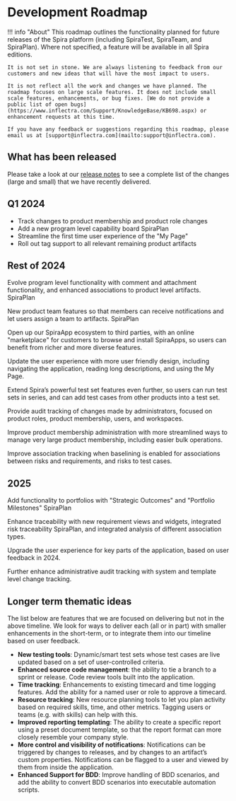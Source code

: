# Development Roadmap

!!! info "About"
    This roadmap outlines the functionality planned for future releases of the Spira platform (including SpiraTest, SpiraTeam, and SpiraPlan). Where not specified, a feature will be available in all Spira editions.
    
    It is not set in stone. We are always listening to feedback from our customers and new ideas that will have the most impact to users.

    It is not reflect all the work and changes we have planned. The roadmap focuses on large scale features. It does not include small scale features, enhancements, or bug fixes. [We do not provide a public list of open bugs](https://www.inflectra.com/Support/KnowledgeBase/KB698.aspx) or enhancement requests at this time.
    
    If you have any feedback or suggestions regarding this roadmap, please email us at [support@inflectra.com](mailto:support@inflectra.com).

## What has been released
Please take a look at our [release notes](../release-notes-v7) to see a complete list of the changes (large and small) that we have recently delivered.

## Q1 2024
- Track changes to product membership and product role changes
- Add a new program level capability board <span class="pill">SpiraPlan</span>
- Streamline the first time user experience of the "My Page"
- Roll out tag support to all relevant remaining product artifacts


## Rest of 2024
Evolve program level functionality with comment and attachment functionality, and enhanced associations to product level artifacts. <span class="pill">SpiraPlan</span>

New product team features so that members can receive notifications and let users assign a team to artifacts. <span class="pill">SpiraPlan</span>

Open up our SpiraApp ecosystem to third parties, with an online "marketplace" for customers to browse and install SpiraApps, so users can benefit from richer and more diverse features.

Update the user experience with more user friendly design, including navigating the application, reading long descriptions, and using the My Page.

Extend Spira’s powerful test set features even further, so users can run test sets in series, and can add test cases from other products into a test set.

Provide audit tracking of changes made by administrators, focused on product roles, product membership, users, and workspaces.

Improve product membership administration with more streamlined ways to manage very large product membership, including easier bulk operations.

Improve association tracking when baselining is enabled for associations between risks and requirements, and risks to test cases. 

## 2025
Add functionality to portfolios with "Strategic Outcomes" and "Portfolio Milestones" <span class="pill">SpiraPlan</span>

Enhance traceability with new requirement views and widgets, integrated risk traceability <span class="pill">SpiraPlan</span>, and integrated analysis of different association types.

Upgrade the user experience for key parts of the application, based on user feedback in 2024.

Further enhance administrative audit tracking with system and template level change tracking.



## Longer term thematic ideas
The list below are features that we are focused on delivering but not in the above timeline. We look for ways to deliver each (all or in part) with smaller enhancements in the short-term, or to integrate them into our timeline based on user feedback.

- **New testing tools**: Dynamic/smart test sets whose test cases are live updated based on a set of user-controlled criteria.
- **Enhanced source code management**: the ability to tie a branch to a sprint or release. Code review tools built into the application.
- **Time tracking**: Enhancements to existing timecard and time logging features. Add the ability for a named user or role to approve a timecard.
- **Resource tracking**: New resource planning tools to let you plan activity based on required skills, time, and other metrics. Tagging users or teams (e.g. with skills) can help with this.
- **Improved reporting templating**: The ability to create a specific report using a preset document template, so that the report format can more closely resemble your company style.
- **More control and visibility of notifications**: Notifications can be triggered by changes to releases, and by changes to an artifact’s custom properties. Notifications can be flagged to a user and viewed by them from inside the application.
- **Enhanced Support for BDD**: Improve handling of BDD scenarios, and add the ability to convert BDD scenarios into executable automation scripts.
